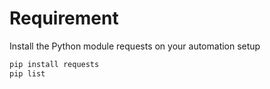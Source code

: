# Requirement

Install the Python module requests on your automation setup

```bash
pip install requests
pip list
```
